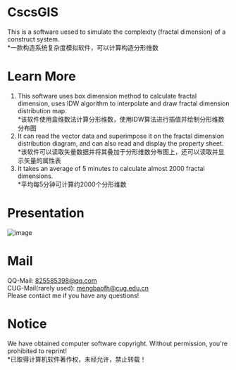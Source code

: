 # CscsGIS
This is a software uesed to simulate the complexity (fractal dimension) of a construct system.  
*一款构造系统复杂度模拟软件，可以计算构造分形维数  
# Learn More
1. This software uses box dimension method to calculate fractal dimension, uses IDW algorithm to interpolate and draw fractal dimension distribution map.   
*该软件使用盒维数法计算分形维数，使用IDW算法进行插值并绘制分形维数分布图  
2. It can read the vector data and superimpose it on the fractal dimension distribution diagram, and can also read and display the property sheet.  
*该软件可以读取矢量数据并将其叠加于分形维数分布图上，还可以读取并显示矢量的属性表  
3. It takes an average of 5 minutes to calculate almost 2000 fractal dimensions.  
*平均每5分钟可计算约2000个分形维数  
# Presentation
![image](https://github.com/MengBaofh/CscsGIS--Fractal/blob/main/ImgShow/Figure_1.png)
# Mail
QQ-Mail: 825585398@qq.com  
CUG-Mail(rarely used): mengbaofh@cug.edu.cn  
Please contact me if you have any questions!  
# Notice
We have obtained computer software copyright. Without permission, you're prohibited to reprint!  
*已取得计算机软件著作权，未经允许，禁止转载！  
